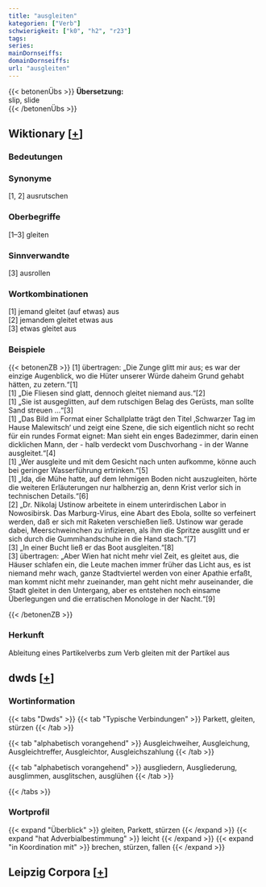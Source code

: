 ```yaml
---
title: "ausgleiten"
kategorien: ["Verb"]
schwierigkeit: ["k0", "h2", "r23"]
tags:
series:
mainDornseiffs:
domainDornseiffs:
url: "ausgleiten"
---
```


{{< betonenÜbs >}}
**Übersetzung:**  
slip, slide  
{{< /betonenÜbs >}}

## Wiktionary [[+](https://de.wiktionary.org/wiki/ausgleiten)]

### Bedeutungen

### Synonyme
[1, 2] ausrutschen  

### Oberbegriffe
[1–3] gleiten  

### Sinnverwandte
[3] ausrollen  

### Wortkombinationen
[1] jemand gleitet (auf etwas) aus  
[2] jemandem gleitet etwas aus  
[3] etwas gleitet aus  

### Beispiele
{{< betonenZB >}}
[1] übertragen: „Die Zunge glitt mir aus; es war der einzige Augenblick, wo die Hüter unserer Würde daheim Grund gehabt hätten, zu zetern.“[1]  
[1] „Die Fliesen sind glatt, dennoch gleitet niemand aus.“[2]  
[1] „Sie ist ausgeglitten, auf dem rutschigen Belag des Gerüsts, man sollte Sand streuen …“[3]  
[1] „Das Bild im Format einer Schallplatte trägt den Titel ‚Schwarzer Tag im Hause Malewitsch‘ und zeigt eine Szene, die sich eigentlich nicht so recht für ein rundes Format eignet: Man sieht ein enges Badezimmer, darin einen dicklichen Mann, der - halb verdeckt vom Duschvorhang - in der Wanne ausgleitet.“[4]  
[1] „Wer ausgleite und mit dem Gesicht nach unten aufkomme, könne auch bei geringer Wasserführung ertrinken.“[5]  
[1] „Ida, die Mühe hatte, auf dem lehmigen Boden nicht auszugleiten, hörte die weiteren Erläuterungen nur halbherzig an, denn Krist verlor sich in technischen Details.“[6]  
[2] „Dr. Nikolaj Ustinow arbeitete in einem unterirdischen Labor in Nowosibirsk. Das Marburg-Virus, eine Abart des Ebola, sollte so verfeinert werden, daß er sich mit Raketen verschießen ließ. Ustinow war gerade dabei, Meerschweinchen zu infizieren, als ihm die Spritze ausglitt und er sich durch die Gummihandschuhe in die Hand stach.“[7]  
[3] „In einer Bucht ließ er das Boot ausgleiten.“[8]  
[3] übertragen: „Aber Wien hat nicht mehr viel Zeit, es gleitet aus, die Häuser schlafen ein, die Leute machen immer früher das Licht aus, es ist niemand mehr wach, ganze Stadtviertel werden von einer Apathie erfaßt, man kommt nicht mehr zueinander, man geht nicht mehr auseinander, die Stadt gleitet in den Untergang, aber es entstehen noch einsame Überlegungen und die erratischen Monologe in der Nacht.“[9]  

{{< /betonenZB >}}
### Herkunft
Ableitung eines Partikelverbs zum Verb gleiten mit der Partikel aus  



## dwds [[+](https://www.dwds.de/wb/ausgleiten)]

### Wortinformation
{{< tabs "Dwds" >}}
{{< tab "Typische Verbindungen" >}}
Parkett, gleiten, stürzen
{{< /tab >}}

{{< tab "alphabetisch vorangehend" >}}
Ausgleichweiher, Ausgleichung, Ausgleichtreffer, Ausgleichtor, Ausgleichszahlung
{{< /tab >}}

{{< tab "alphabetisch vorangehend" >}}
ausgliedern, Ausgliederung, ausglimmen, ausglitschen, ausglühen
{{< /tab >}}

{{< /tabs >}}

### Wortprofil
{{< expand "Überblick" >}} gleiten, Parkett, stürzen {{< /expand >}}
{{< expand "hat Adverbialbestimmung" >}} leicht {{< /expand >}}
{{< expand "in Koordination mit" >}} brechen, stürzen, fallen {{< /expand >}}

## Leipzig Corpora [[+](https://corpora.uni-leipzig.de/en/res?word=ausgleiten&corpusId=deu_newscrawl-public_2018)]

